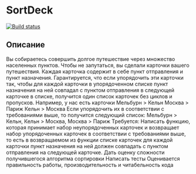 # SortDeck

[![Build status](https://ci.appveyor.com/api/projects/status/m14kj0px6u5w1f08?svg=true)](https://ci.appveyor.com/project/studenikin/sortdeck)

## Описание
Вы собираетесь совершить долгое путешествие через множество населенных пунктов.
Чтобы не запутаться, вы сделали карточки вашего путешествия. Каждая карточка содержит в себе пункт отправления и пункт назначения.
Гарантируется, что если упорядочить эти карточки так, чтобы для каждой карточки в упорядоченном списке пункт назначения на ней совпадал с пунктом отправления в следующей карточке в списке, получится один список карточек без циклов и пропусков.
Например, у нас есть карточки
Мельбурн > Кельн
Москва > Париж
Кельн > Москва
Если упорядочить их в соответствии с требованиями выше, то получится следующий список:
Мельбурн > Кельн, Кельн > Москва, Москва > Париж
Требуется:
Написать функцию, которая принимает набор неупорядоченных карточек и возвращает набор упорядоченных карточек в соответствии с требованиями выше, то есть в возвращаемом из функции списке карточек для каждой карточки пункт назначения на ней должен совпадать с пунктом отправления на следующей карточке.
Дать оценку сложности получившегося алгоритма сортировки
Написать тесты
Оценивается правильность работы, производительность и читабельность кода
